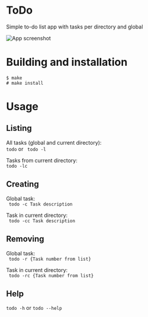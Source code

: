 # ToDo
Simple to-do list app with tasks per directory and global

![App screenshot](https://nasiadka.pl/projects/ToDo/ToDo.png)

# Building and installation
`$ make`  
`# make install`

# Usage

## Listing
All tasks (global and current directory):  
` todo ` or ` todo -l`  

Tasks from current directory:  
` todo -lc `  

## Creating
Global task:  
` todo -c Task description`  

Task in current directory:  
` todo -cc Task description`

## Removing
Global task:  
` todo -r {Task number from list}`

Task in current directory:  
` todo -rc {Task number from list}`

## Help
` todo -h ` or ` todo --help `
